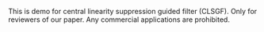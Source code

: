 This is demo for central linearity suppression guided filter (CLSGF). Only for reviewers of our paper. Any commercial applications are prohibited.
